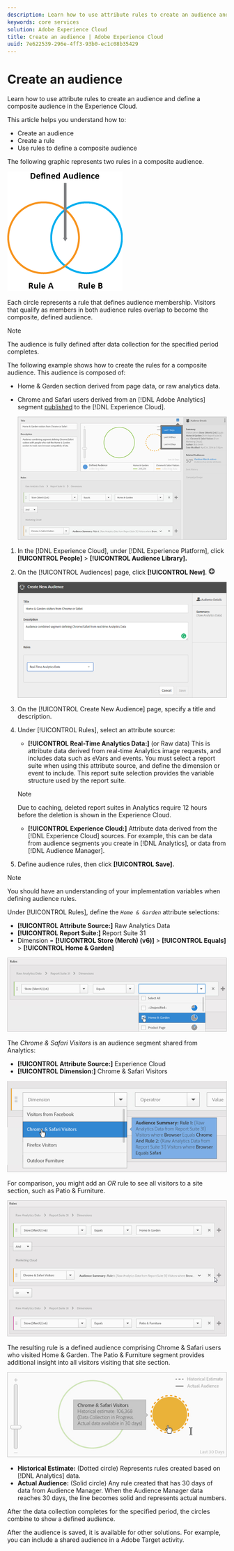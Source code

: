 ```yaml
---
description: Learn how to use attribute rules to create an audience and define a composite audience in Adobe Experience Cloud.
keywords: core services
solution: Adobe Experience Cloud
title: Create an audience | Adobe Experience Cloud
uuid: 7e622539-296e-4ff3-93b0-ec1c08b35429
---
```


# Create an audience

Learn how to use attribute rules to create an audience and define a composite audience in the Experience Cloud.

This article helps you understand how to:

* Create an audience
* Create a rule
* Use rules to define a composite audience

The following graphic represents two rules in a composite audience.

![](assets/audience_sharing.png)

Each circle represents a rule that defines audience membership. Visitors that qualify as members in both audience rules overlap to become the composite, defined audience.

>[!NOTE]
>
>The audience is fully defined after data collection for the specified period completes.

The following example shows how to create the rules for a composite audience. This audience is composed of:

* Home & Garden section derived from page data, or raw analytics data.
* Chrome and Safari users derived from an [!DNL Adobe Analytics] segment [published](../audience-library/audience-library.md#task_32FEEFE0B32E4E388CD4D892D727282A) to the [!DNL Experience Cloud].

  ![](assets/audience_create.png) 

1. In the [!DNL Experience Cloud], under [!DNL Experience Platform], click **[!UICONTROL People]** > **[!UICONTROL Audience Library].**
1. On the [!UICONTROL Audiences] page, click **[!UICONTROL New]**. ![](assets/add_icon_small.png)

   ![Step Result](assets/audience_create_new.png)

1. On the [!UICONTROL Create New Audience] page, specify a title and description.
1. Under [!UICONTROL Rules], select an attribute source:

   * **[!UICONTROL Real-Time Analytics Data:]** (or Raw data) This is attribute data derived from real-time Analytics image requests, and includes data such as eVars and events. You must select a report suite when using this attribute source, and define the dimension or event to include. This report suite selection provides the variable structure used by the report suite.
   >[!NOTE]
   >
   >Due to caching, deleted report suites in Analytics require 12 hours before the deletion is shown in the Experience Cloud.

   * **[!UICONTROL Experience Cloud:]** Attribute data derived from the [!DNL Experience Cloud] sources. For example, this can be data from audience segments you create in [!DNL Analytics], or data from [!DNL Audience Manager].

1. Define audience rules, then click **[!UICONTROL Save].**

>[!NOTE]
>
>You should have an understanding of your implementation variables when defining audience rules.

Under [!UICONTROL Rules], define the *`Home & Garden`* attribute selections:

* **[!UICONTROL Attribute Source:]** Raw Analytics Data
* **[!UICONTROL Report Suite:]** Report Suite 31
* Dimension = **[!UICONTROL Store (Merch) (v6)]** > **[!UICONTROL Equals]** > **[!UICONTROL Home & Garden]**

![](assets/home_garden.png)

The *Chrome & Safari Visitors* is an audience segment shared from Analytics:

* **[!UICONTROL Attribute Source:]** Experience Cloud
* **[!UICONTROL Dimension:]** Chrome & Safari Visitors

![](assets/chrome_safari.png)

For comparison, you might add an *OR* rule to see all visitors to a site section, such as Patio & Furniture.

![](assets/audiences_rule_patio.png)

The resulting rule is a defined audience comprising Chrome & Safari users who visited Home & Garden. The Patio & Furniture segment provides additional insight into all visitors visiting that site section.

![](assets/defined_audience.png)

* **Historical Estimate:** (Dotted circle) Represents rules created based on [!DNL Analytics] data.
* **Actual Audience:** (Solid circle) Any rule created that has 30 days of data from Audience Manager. When the Audience Manager data reaches 30 days, the line becomes solid and represents actual numbers.

After the data collection completes for the specified period, the circles combine to show a defined audience.

After the audience is saved, it is available for other solutions. For example, you can include a shared audience in a Adobe Target activity.
